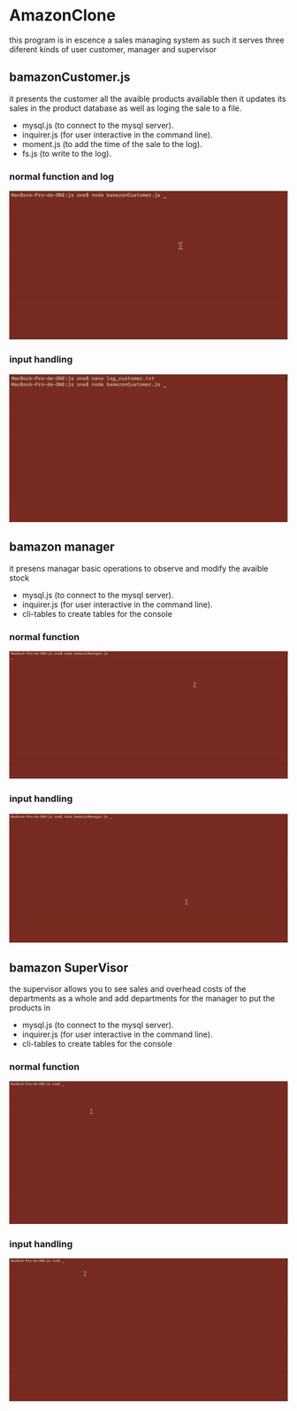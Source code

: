 # AmazonClone
this program is in escence a sales managing system as such it serves three diferent kinds of user
customer, manager and supervisor

## bamazonCustomer.js
it presents the customer all the avaible products available then it updates its sales in the product database as well as loging the sale to a file.

- mysql.js (to connect to the mysql server).
- inquirer.js (for user interactive in the command line).
- moment.js (to add the time of the sale to the log).
- fs.js (to write to the log).

### normal function and log
![](assets/gifs/normal.gif)

### input handling 
![](assets/gifs/errorhandling.gif)


## bamazon manager
it presens managar basic operations to observe and modify the avaible stock

- mysql.js (to connect to the mysql server).
- inquirer.js (for user interactive in the command line).
- cli-tables to create tables for the console

### normal function 
![](assets/gifs/normalManager.gif)

### input handling 
![](assets/gifs/errorHandlingManager.gif)

## bamazon SuperVisor
the supervisor allows you to see sales and overhead costs of the departments as a whole and add departments for the manager to put the products in

- mysql.js (to connect to the mysql server).
- inquirer.js (for user interactive in the command line).
- cli-tables to create tables for the console

### normal function 
![](assets/gifs/normalSupervisor.gif)

### input handling 
![](assets/gifs/errorHandlingSupervisor.gif)
